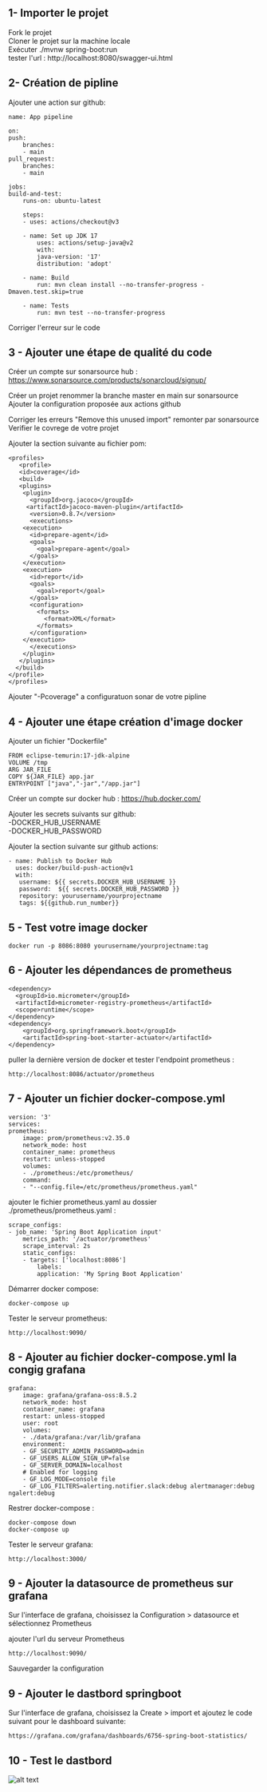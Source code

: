 ## 1- Importer le projet
Fork le projet  
Cloner le projet sur la machine locale  
Exécuter ./mvnw spring-boot:run  
tester l'url : http://localhost:8080/swagger-ui.html

## 2- Création de pipline
Ajouter une action sur github:

    name: App pipeline  

    on:
    push:
        branches:
        - main
    pull_request:
        branches:
        - main

    jobs:
    build-and-test:
        runs-on: ubuntu-latest

        steps:
        - uses: actions/checkout@v3

        - name: Set up JDK 17
            uses: actions/setup-java@v2
            with:
            java-version: '17'
            distribution: 'adopt'

        - name: Build
            run: mvn clean install --no-transfer-progress -Dmaven.test.skip=true

        - name: Tests
            run: mvn test --no-transfer-progress

Corriger l'erreur sur le code

## 3 - Ajouter une étape de qualité du code
Créer un compte sur sonarsource hub : https://www.sonarsource.com/products/sonarcloud/signup/

Créer un projet 
renommer la branche master en main sur sonarsource 
Ajouter la configuration proposée aux actions github

Corriger les erreurs "Remove this unused import" remonter par sonarsource
Verifier le covrege de votre projet

Ajouter la section suivante au fichier pom: 

	<profiles>
	   <profile>
  	   <id>coverage</id>
  	   <build>
	   <plugins>
	    <plugin>
	      <groupId>org.jacoco</groupId>
	     <artifactId>jacoco-maven-plugin</artifactId>
	      <version>0.8.7</version>
	      <executions>
		<execution>
		  <id>prepare-agent</id>
		  <goals>
		    <goal>prepare-agent</goal>
		  </goals>
		</execution>
		<execution>
		  <id>report</id>
		  <goals>
		    <goal>report</goal>
		  </goals>
		  <configuration>
		    <formats>
		      <format>XML</format>
		    </formats>
		  </configuration>
		</execution>
	      </executions>
	    </plugin>
	   </plugins>
	  </build>
	</profile>
    </profiles>

Ajouter "-Pcoverage" a configuratuon sonar de votre pipline

## 4 - Ajouter une étape création d'image docker

Ajouter un fichier "Dockerfile"

    FROM eclipse-temurin:17-jdk-alpine
    VOLUME /tmp
    ARG JAR_FILE
    COPY ${JAR_FILE} app.jar
    ENTRYPOINT ["java","-jar","/app.jar"]

Créer un compte sur docker hub : https://hub.docker.com/  

Ajouter les secrets suivants sur github:  
    -DOCKER_HUB_USERNAME  
    -DOCKER_HUB_PASSWORD    

Ajouter la section suivante sur github actions:

    - name: Publish to Docker Hub
      uses: docker/build-push-action@v1     
      with:       
       username: ${{ secrets.DOCKER_HUB_USERNAME }} 
       password:  ${{ secrets.DOCKER_HUB_PASSWORD }}
       repository: yourusername/yourprojectname       
       tags: ${{github.run_number}}
 ## 5 - Test votre image docker
 	docker run -p 8086:8080 yourusername/yourprojectname:tag


 ## 6 - Ajouter les dépendances de prometheus
    <dependency>
      <groupId>io.micrometer</groupId>
      <artifactId>micrometer-registry-prometheus</artifactId>
      <scope>runtime</scope>
    </dependency>
    <dependency>
        <groupId>org.springframework.boot</groupId>
        <artifactId>spring-boot-starter-actuator</artifactId>
    </dependency>

puller la dernière version de docker et tester l'endpoint prometheus : 

    http://localhost:8086/actuator/prometheus

## 7 - Ajouter un fichier docker-compose.yml

    version: '3'
    services:
    prometheus:
        image: prom/prometheus:v2.35.0
        network_mode: host
        container_name: prometheus
        restart: unless-stopped
        volumes:
        - ./prometheus:/etc/prometheus/
        command:
        - "--config.file=/etc/prometheus/prometheus.yaml"

 
ajouter le fichier prometheus.yaml au dossier ./prometheus/prometheus.yaml :

    scrape_configs:
    - job_name: 'Spring Boot Application input'
        metrics_path: '/actuator/prometheus'
        scrape_interval: 2s
        static_configs:
        - targets: ['localhost:8086']
            labels:
            application: 'My Spring Boot Application'

Démarrer docker compose:

    docker-compose up

Tester le serveur prometheus:

    http://localhost:9090/

## 8 - Ajouter au fichier docker-compose.yml la congig grafana
    grafana:
        image: grafana/grafana-oss:8.5.2
        network_mode: host
        container_name: grafana
        restart: unless-stopped
        user: root
        volumes:
        - ./data/grafana:/var/lib/grafana
        environment:
        - GF_SECURITY_ADMIN_PASSWORD=admin
        - GF_USERS_ALLOW_SIGN_UP=false
        - GF_SERVER_DOMAIN=localhost
        # Enabled for logging
        - GF_LOG_MODE=console file
        - GF_LOG_FILTERS=alerting.notifier.slack:debug alertmanager:debug ngalert:debug

Restrer docker-compose :

    docker-compose down
    docker-compose up

Tester le serveur grafana:

    http://localhost:3000/


## 9 - Ajouter la datasource de prometheus sur grafana

Sur l'interface de grafana, choisissez la Configuration > datasource et sélectionnez Prometheus

ajouter l'url du serveur Prometheus

    http://localhost:9090/

Sauvegarder la configuration

## 9 - Ajouter le dastbord springboot

Sur l'interface de grafana, choisissez la Create > import et ajoutez le code suivant pour le dashboard suivante:

    https://grafana.com/grafana/dashboards/6756-spring-boot-statistics/


## 10 - Test le dastbord
![alt text](image.png)
